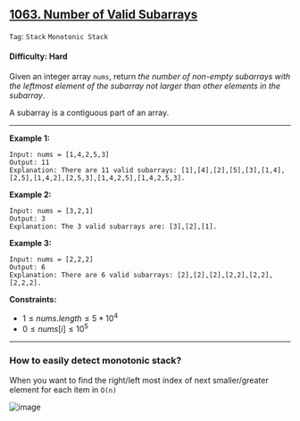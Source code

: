 ## [1063. Number of Valid Subarrays](https://leetcode.com/problems/number-of-valid-subarrays)

```Tag```: ```Stack``` ```Monotonic Stack```

#### Difficulty: Hard

Given an integer array ```nums```, return _the number of non-empty subarrays with the leftmost element of the subarray not larger than other elements in the subarray_.

A subarray is a contiguous part of an array.

---

__Example 1:__
```
Input: nums = [1,4,2,5,3]
Output: 11
Explanation: There are 11 valid subarrays: [1],[4],[2],[5],[3],[1,4],[2,5],[1,4,2],[2,5,3],[1,4,2,5],[1,4,2,5,3].
```

__Example 2:__
```
Input: nums = [3,2,1]
Output: 3
Explanation: The 3 valid subarrays are: [3],[2],[1].
```

__Example 3:__
```
Input: nums = [2,2,2]
Output: 6
Explanation: There are 6 valid subarrays: [2],[2],[2],[2,2],[2,2],[2,2,2].
```

__Constraints:__

- $1 \le nums.length \le 5 * 10^{4}$
- $0 \le nums[i] \le 10^{5}$

---

### How to easily detect monotonic stack? 
When you want to find the right/left most index of next smaller/greater element for each item in ```O(n)```

![image](https://leetcode.com/problems/number-of-valid-subarrays/Figures/1063/1063A.png)
